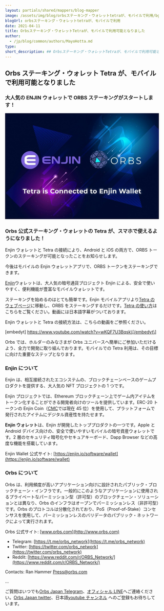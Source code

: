 ```yaml
---
layout: partials/shared/mappers/blog-mapper
image: /assets/img/blog/orbsステーキング・ウォレットtetraが、モバイルで利用/bg.png
blogUrl: orbsステーキング・ウォレットtetraが、モバイルで利用
date: 2021-04-11
title: Orbsステーキング・ウォレットTetraが、モバイルで利用可能となりました
author:
  - /jp/blog/common/authors/MayoHotta.md
type:
short_description: ## Orbsステーキング・ウォレットTetraが、モバイルで利用可能となりました
---
```


## Orbs ステーキング・ウォレット Tetra が、モバイルで利用可能となりました

### 大人気の ENJIN ウォレットで ORBS ステーキングがスタートします！

![](/assets/img/blog/orbsステーキング・ウォレットtetraが、モバイルで利用/photo_2021-04-09_14-54-49-1030x707.jpg)

### Orbs 公式ステーキング・ウォレットの Tetra が、スマホで使えるようになりました！

Enjin ウォレットと Tetra の接続により、Android と iOS の両方で、ORBS トークンのステーキングが可能となったことをお知らせします。

今後はモバイルの Enjin ウォレットアプリで、ORBS トークンをステーキングできます。

[Enjin](https://enjin.io/)ウォレットは、大人気の暗号通貨プロジェクト Enjin による、安全で使いやすく、便利機能が豊富なモバイルウォレットです。

ステーキングを始めるのはとても簡単です。Enjin モバイルアプリより[Tetra のウェブページ](https://staking.orbs.network/jp/)に移動し、ORBS をステーキングするだけです。[Tetra の使い方](https://www.orbs.com/tetra-staking-wallet-by-orbs-now-on-mobile)はこちらをご覧ください。動画には日本語字幕がついております。

Enjin ウォレットと Tetra の接続方法は、こちらの動画をご参照ください。

\[embedyt\] https://www.youtube.com/watch?v=wKQF7U3Bqsk\[/embedyt\]

Orbs では、ホルダーのみなさまが Orbs ユニバースへ簡単にご参加いただけるよう、全力で開発に取り組んでおります。モバイルでの Tetra 利用は、その目標に向けた重要なステップとなります。

### Enjin について

Enjin は、相互接続されたエコシステムの、ブロックチェーンベースのゲームプロダクトを提供する、大人気の NFT プロジェクトの 1 つです。

Enjin プロジェクトでは、Ethereum ブロックチェーン上でゲーム内アイテムをトークン化することができる開発者向けのツールを提供しています。ERC-20 トークンの Enjin Coin（[CMC](https://coinmarketcap.com/currencies/enjin-coin/)では現在 45 位）を使用して、プラットフォームで発行されたアイテムにデジタル資産性を持たせます。

**Enjin ウォレット**は、Enjin が開発したトッププロダクトの一つです。Apple と Android デバイス向けの、安全で使いやすいモバイルの暗号資産ウォレットです。2 層のセキュリティ暗号化やセキュアキーボード、Dapp Browser などの高度な機能を搭載しています。

Enjin Wallet 公式サイト: [https://enjin.io/software/wallet](https://enjin.io/software/wallet)

### **Orbs について**

Orbs は、利用頻度が高いアプリケーション向けに設計されたパブリック・ブロックチェーン・インフラです。一般的にこのようなアプリケーションに使用されるプライベートなパーミッション型（許可型）のブロックチェーン・ソリューションとは異なり、Orbs のインフラはオープンでパーミッションレス（非許可型）です。Orbs のプロトコルは分散化されており、PoS（Proof-of-Stake）コンセンサスを使用して、パーミッションレスのバリデータのパブリック・ネットワークによって実行されます。

Orbs 公式サイト: [www.orbs.com](http://www.orbs.com)

- Telegram: [https://t.me/orbs_network](https://t.me/orbs_network)
- Twitter: [https://twitter.com/orbs_network](https://twitter.com/orbs_network)
- Reddit: [https://www.reddit.com/r/ORBS_Network/](https://www.reddit.com/r/ORBS_Network/)

Contacts: Ran Hammer Press@orbs.com

...

ご質問はいつでも[Orbs Japan Telegram](https://t.me/joinchat/G0HZhBQssmZ05v6sp_G6jg)、[オフィシャル LINE](https://line.me/R/ti/p/%40vrf9558a)へご連絡ください。[Orbs Japan twitter](https://twitter.com/JapanOrbs)、日本語[youtube チャンネル](https://www.youtube.com/channel/UCZePjhX4e6CuAe8v63Li9lg) へのご登録もお待ちしています。

